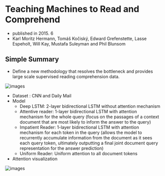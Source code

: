 # Teaching Machines to Read and Comprehend

- published in 2015. 6
- Karl Moritz Hermann, Tomáš Kočiský, Edward Grefenstette, Lasse Espeholt, Will Kay, Mustafa Suleyman and Phil Blunsom

## Simple Summary

- Define a new methodology that resolves the bottleneck and provides large scale supervised reading comprehension data.

![images](../../images/teaching_machine_read_and_comprehend_1.png)

- Dataset : CNN and Daily Mail
- Model
	- Deep LSTM: 2-layer bidirectional LSTM without attention mechanism
	- Attentive reader: 1-layer bidirectional LSTM with attention mechanism for the whole query (focus on the passages of a context document that are most likely to inform the answer to the query)
	- Impatient Reader: 1-layer bidirectional LSTM with attention mechanism for each token in the query (allows the model to recurrently accumulate information
from the document as it sees each query token, ultimately outputting a final joint document query
representation for the answer prediction)
	- Uniform Reader: Uniform attention to all document tokens
- Attention visualization

![images](../../images/teaching_machine_read_and_comprehend_2.png)